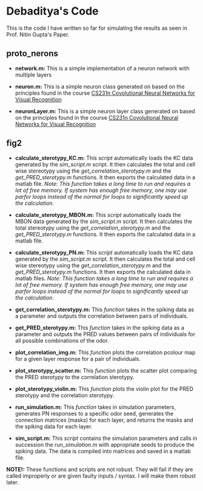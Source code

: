 # Debaditya's Code

This is the code I have written so far for simulating the results as seen in Prof. Nitin Gupta's Paper.


## proto_nerons

* **network.m:** This is a simple implementation of a neuron network with multiple layers

* **neuron.m:** This is a simple neuron class generated on based on the principles found in the course [CS231n Covolutional Neural Networks for Visual Recognition](https://cs231n.github.io/neural-networks-1/)

* **neuronLayer.m:** This is a simple neuron layer class generated on based on the principles found in the course [CS231n Covolutional Neural Networks for Visual Recognition](https://cs231n.github.io/neural-networks-1/)


## fig2

* **calculate_sterotypy_KC.m:** This *script* automatically loads the KC data generated by the *sim_script.m* script. It then calculates the total and cell wise stereotypy using the *get_correlation_sterotypy.m* and the *get_PRED_sterotypy.m* functions. It then exports the calculated data in a matlab file. *Note: This function takes a long time to run and requires a lot of free memory. If system has enough free memory, one may use parfor loops instead of the normal for loops to significantly speed up the calculation.*

* **calculate_sterotypy_MBON.m:** This *script* automatically loads the MBON data generated by the *sim_script.m* script. It then calculates the total stereotypy using the *get_correlation_sterotypy.m* and the *get_PRED_sterotypy.m* functions. It then exports the calculated data in a matlab file.

* **calculate_sterotypy_PN.m:** This *script* automatically loads the KC data generated by the *sim_script.m* script. It then calculates the total and cell wise stereotypy using the *get_correlation_sterotypy.m* and the *get_PRED_sterotypy.m* functions. It then exports the calculated data in matlab files. *Note: This function takes a long time to run and requires a lot of free memory. If system has enough free memory, one may use parfor loops instead of the normal for loops to significantly speed up the calculation.*

* **get_correlation_sterotypy.m:** This *function* takes in the spiking data as a parameter and outputs the correlation between pairs of individuals.

* **get_PRED_sterotypy.m:** This *function* takes in the spiking data as a parameter and outputs the PRED values between pairs of individuals for all possible combinations of the odor.

* **plot_correlation_img.m:** This *function* plots the correlation pcolour map for a given layer response for a pair of individuals.

* **plot_sterotypy_scatter.m:** This *function* plots the scatter plot comparing the PRED sterotypy to the correlation sterotypy.

* **plot_sterotypy_violin.m:** This *function* plots the violin plot for the PRED sterotypy and the correlation sterotypy.

* **run_simulation.m:** This *function* takes in simulation parameters, generates PN responses to a specific odor seed, generates the connection matrices (masks) for each layer, and returns the masks and the spiking data for each layer.

* **sim_script.m:** This *script* contains the simulation parameters and calls in succession the *run_simulation.m* with appropriate seeds to produce the spiking data. The data is compiled into matrices and saved in a matlab file.


**NOTE!:** These functions and scripts are not robust. They will fail if they are called improperly or are given faulty inputs / syntax. I will make them robust later.